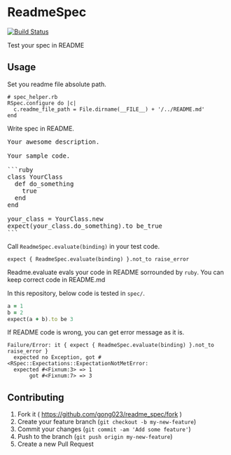 # ReadmeSpec
[![Build Status](https://travis-ci.org/gong023/readme_spec.svg?branch=master)](https://travis-ci.org/gong023/readme_spec)

Test your spec in README

## Usage

Set you readme file absolute path.

```
# spec_helper.rb
RSpec.configure do |c|
  c.readme_file_path = File.dirname(__FILE__) + '/../README.md'
end
```

Write spec in README.

<pre>
Your awesome description.

Your sample code.

```ruby
class YourClass
  def do_something
    true
  end
end

your_class = YourClass.new
expect(your_class.do_something).to be_true
```
</pre>

Call `ReadmeSpec.evaluate(binding)` in your test code.

```
expect { ReadmeSpec.evaluate(binding) }.not_to raise_error
```

Readme.evaluate evals your code in README sorrounded by `ruby`. You can keep correct code in README.md

In this repository, below code is tested in `spec/`.

```ruby
a = 1
b = 2
expect(a + b).to be 3
```

If README code is wrong, you can get error message as it is.

```
Failure/Error: it { expect { ReadmeSpec.evaluate(binding) }.not_to raise_error }
  expected no Exception, got #<RSpec::Expectations::ExpectationNotMetError:
  expected #<Fixnum:3> => 1
       got #<Fixnum:7> => 3
```

## Contributing

1. Fork it ( https://github.com/gong023/readme_spec/fork )
2. Create your feature branch (`git checkout -b my-new-feature`)
3. Commit your changes (`git commit -am 'Add some feature'`)
4. Push to the branch (`git push origin my-new-feature`)
5. Create a new Pull Request

